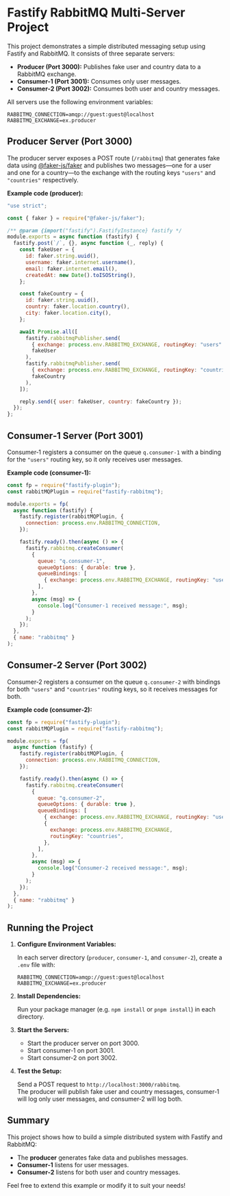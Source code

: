 # Fastify RabbitMQ Multi‑Server Project

This project demonstrates a simple distributed messaging setup using Fastify and RabbitMQ. It consists of three separate servers:

- **Producer (Port 3000):** Publishes fake user and country data to a RabbitMQ exchange.
- **Consumer‑1 (Port 3001):** Consumes only user messages.
- **Consumer‑2 (Port 3002):** Consumes both user and country messages.

All servers use the following environment variables:

```env
RABBITMQ_CONNECTION=amqp://guest:guest@localhost
RABBITMQ_EXCHANGE=ex.producer
```

## Producer Server (Port 3000)

The producer server exposes a POST route (`/rabbitmq`) that generates fake data using [@faker-js/faker](https://www.npmjs.com/package/@faker-js/faker) and publishes two messages—one for a user and one for a country—to the exchange with the routing keys `"users"` and `"countries"` respectively.

**Example code (producer):**

```js
"use strict";

const { faker } = require("@faker-js/faker");

/** @param {import("fastify").FastifyInstance} fastify */
module.exports = async function (fastify) {
  fastify.post(`/`, {}, async function (_, reply) {
    const fakeUser = {
      id: faker.string.uuid(),
      username: faker.internet.username(),
      email: faker.internet.email(),
      createdAt: new Date().toISOString(),
    };

    const fakeCountry = {
      id: faker.string.uuid(),
      country: faker.location.country(),
      city: faker.location.city(),
    };

    await Promise.all([
      fastify.rabbitmqPublisher.send(
        { exchange: process.env.RABBITMQ_EXCHANGE, routingKey: "users" },
        fakeUser
      ),
      fastify.rabbitmqPublisher.send(
        { exchange: process.env.RABBITMQ_EXCHANGE, routingKey: "countries" },
        fakeCountry
      ),
    ]);

    reply.send({ user: fakeUser, country: fakeCountry });
  });
};
```

## Consumer‑1 Server (Port 3001)

Consumer‑1 registers a consumer on the queue `q.consumer-1` with a binding for the `"users"` routing key, so it only receives user messages.

**Example code (consumer‑1):**

```js
const fp = require("fastify-plugin");
const rabbitMQPlugin = require("fastify-rabbitmq");

module.exports = fp(
  async function (fastify) {
    fastify.register(rabbitMQPlugin, {
      connection: process.env.RABBITMQ_CONNECTION,
    });

    fastify.ready().then(async () => {
      fastify.rabbitmq.createConsumer(
        {
          queue: "q.consumer-1",
          queueOptions: { durable: true },
          queueBindings: [
            { exchange: process.env.RABBITMQ_EXCHANGE, routingKey: "users" },
          ],
        },
        async (msg) => {
          console.log("Consumer-1 received message:", msg);
        }
      );
    });
  },
  { name: "rabbitmq" }
);
```

## Consumer‑2 Server (Port 3002)

Consumer‑2 registers a consumer on the queue `q.consumer-2` with bindings for both `"users"` and `"countries"` routing keys, so it receives messages for both.

**Example code (consumer‑2):**

```js
const fp = require("fastify-plugin");
const rabbitMQPlugin = require("fastify-rabbitmq");

module.exports = fp(
  async function (fastify) {
    fastify.register(rabbitMQPlugin, {
      connection: process.env.RABBITMQ_CONNECTION,
    });

    fastify.ready().then(async () => {
      fastify.rabbitmq.createConsumer(
        {
          queue: "q.consumer-2",
          queueOptions: { durable: true },
          queueBindings: [
            { exchange: process.env.RABBITMQ_EXCHANGE, routingKey: "users" },
            {
              exchange: process.env.RABBITMQ_EXCHANGE,
              routingKey: "countries",
            },
          ],
        },
        async (msg) => {
          console.log("Consumer-2 received message:", msg);
        }
      );
    });
  },
  { name: "rabbitmq" }
);
```

## Running the Project

1. **Configure Environment Variables:**

   In each server directory (`producer`, `consumer-1`, and `consumer-2`), create a `.env` file with:

   ```env
   RABBITMQ_CONNECTION=amqp://guest:guest@localhost
   RABBITMQ_EXCHANGE=ex.producer
   ```

2. **Install Dependencies:**

   Run your package manager (e.g. `npm install` or `pnpm install`) in each directory.

3. **Start the Servers:**

   - Start the producer server on port 3000.
   - Start consumer‑1 on port 3001.
   - Start consumer‑2 on port 3002.

4. **Test the Setup:**

   Send a POST request to `http://localhost:3000/rabbitmq`.  
   The producer will publish fake user and country messages, consumer‑1 will log only user messages, and consumer‑2 will log both.

## Summary

This project shows how to build a simple distributed system with Fastify and RabbitMQ:

- The **producer** generates fake data and publishes messages.
- **Consumer‑1** listens for user messages.
- **Consumer‑2** listens for both user and country messages.

Feel free to extend this example or modify it to suit your needs!
